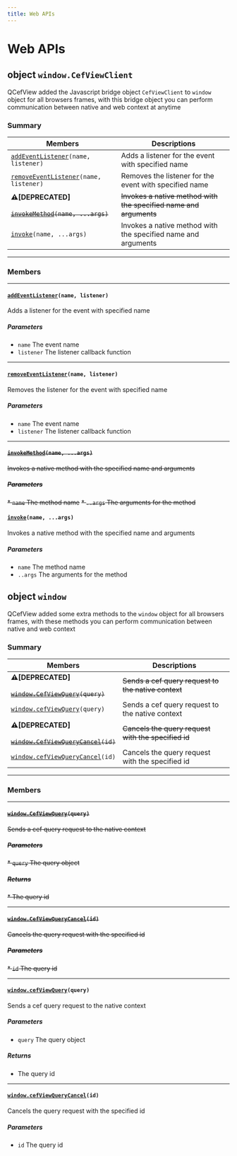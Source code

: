 ```yaml
---
title: Web APIs
---
```


# Web APIs

## object `window.CefViewClient`
QCefView added the Javascript bridge object `CefViewClient` to `window` object for all browsers frames, with this bridge object you can perform communication between native and web context at anytime

### Summary
 Members                        | Descriptions                                
--------------------------------|---------------------------------------------
[`addEventListener`](#web_apis_addEventListener)`(name, listener)` | Adds a listener for the event with specified name  
[`removeEventListener`](#web_apis_removeEventListener)`(name, listener)` | Removes the listener for the event with specified name  
**⚠[DEPRECATED]**<br></br>~~[`invokeMethod`](#web_apis_invokeMethod)`(name, ...args)`~~ | ~~Invokes a native method with the specified name and arguments~~  
[`invoke`](#web_apis_invoke)`(name, ...args)` | Invokes a native method with the specified name and arguments  
---

### Members

---
#### [`addEventListener`](#web_apis_addEventListener)`(name, listener)` <a class="anchor" id="web_apis_addEventListener"></a>

Adds a listener for the event with specified name

##### Parameters
* `name` The event name
* `listener` The listener callback function

---
#### [`removeEventListener`](#web_apis_removeEventListener)`(name, listener)` <a class="anchor" id="web_apis_removeEventListener"></a>

Removes the listener for the event with specified name

##### Parameters
* `name` The event name
* `listener` The listener callback function

---
#### ~~[`invokeMethod`](#web_apis_invokeMethod)`(name, ...args)`~~ <a class="anchor" id="web_apis_invokeMethod"></a>

~~Invokes a native method with the specified name and arguments~~

##### ~~Parameters~~
~~* `name` The method name~~
~~* `..args` The arguments for the method~~

#### [`invoke`](#web_apis_invoke)`(name, ...args)` <a class="anchor" id="web_apis_invoke"></a>

Invokes a native method with the specified name and arguments

##### Parameters
* `name` The method name
* `..args` The arguments for the method


## object `window`
QCefView added some extra methods to the `window` object for all browsers frames, with these methods you can perform communication between native and web context

### Summary

 Members                        | Descriptions                                
--------------------------------|---------------------------------------------
**⚠[DEPRECATED]**<br></br>~~[`window.CefViewQuery`](#web_apis_CefViewQuery)`(query)`~~ | ~~Sends a cef query request to the native context~~  
[`window.cefViewQuery`](#web_apis_cefViewQuery)`(query)` | Sends a cef query request to the native context  
**⚠[DEPRECATED]**<br></br>~~[`window.CefViewQueryCancel`](#web_apis_CefViewQueryCancel)`(id)`~~ | ~~Cancels the query request with the specified id~~  
[`window.cefViewQueryCancel`](#web_apis_cefViewQueryCancel)`(id)` | Cancels the query request with the specified id  
---
### Members

---
#### ~~[`window.CefViewQuery`](#web_apis_CefViewQuery)`(query)`~~ <a class="anchor" id="web_apis_CefViewQuery"></a>

~~Sends a cef query request to the native context~~

##### ~~Parameters~~
~~* `query` The query object~~

##### ~~Returns~~
~~* The query id~~

---
#### ~~[`window.CefViewQueryCancel`](#web_apis_CefViewQueryCancel)`(id)`~~ <a class="anchor" id="web_apis_CefViewQueryCancel"></a>

~~Cancels the query request with the specified id~~

##### ~~Parameters~~
~~* `id` The query id~~

---
#### [`window.cefViewQuery`](#web_apis_cefViewQuery)`(query)` <a class="anchor" id="web_apis_cefViewQuery"></a>

Sends a cef query request to the native context

##### Parameters
* `query` The query object

##### Returns
* The query id

---
#### [`window.cefViewQueryCancel`](#web_apis_cefViewQueryCancel)`(id)` <a class="anchor" id="web_apis_cefViewQueryCancel"></a>

Cancels the query request with the specified id

##### Parameters
* `id` The query id

